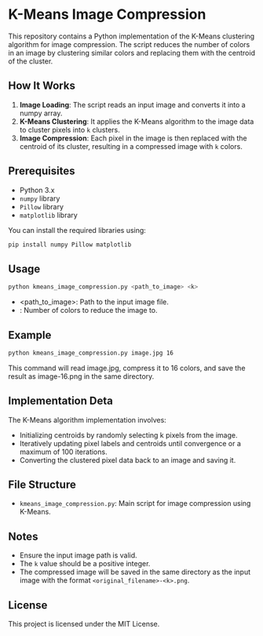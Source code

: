 # K-Means Image Compression

This repository contains a Python implementation of the K-Means clustering algorithm for image compression. The script reduces the number of colors in an image by clustering similar colors and replacing them with the centroid of the cluster.

## How It Works

1. **Image Loading**: The script reads an input image and converts it into a numpy array.
2. **K-Means Clustering**: It applies the K-Means algorithm to the image data to cluster pixels into `k` clusters.
3. **Image Compression**: Each pixel in the image is then replaced with the centroid of its cluster, resulting in a compressed image with `k` colors.

## Prerequisites

- Python 3.x
- `numpy` library
- `Pillow` library
- `matplotlib` library

You can install the required libraries using:

```bash
pip install numpy Pillow matplotlib
```
## Usage

```bash
python kmeans_image_compression.py <path_to_image> <k>
```
- <path_to_image>: Path to the input image file.
- <k>: Number of colors to reduce the image to.


## Example 

```bash
python kmeans_image_compression.py image.jpg 16
```
This command will read image.jpg, compress it to 16 colors, and save the result as image-16.png in the same directory.

## Implementation Deta

The K-Means algorithm implementation involves:

- Initializing centroids by randomly selecting k pixels from the image.
- Iteratively updating pixel labels and centroids until convergence or a maximum of 100 iterations.
- Converting the clustered pixel data back to an image and saving it.

## File Structure 

- `kmeans_image_compression.py`: Main script for image compression using K-Means.

## Notes

- Ensure the input image path is valid.
- The `k` value should be a positive integer.
- The compressed image will be saved in the same directory as the input image with the format `<original_filename>-<k>.png`.

## License

This project is licensed under the MIT License.